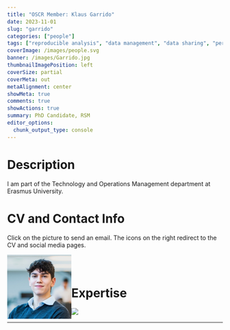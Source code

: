 ```yaml
---
title: "OSCR Member: Klaus Garrido"
date: 2023-11-01
slug: "garrido"
categories: ["people"]
tags: ["reproducible analysis", "data management", "data sharing", "perseverance", "school-rsm"] # top 3 categories + unique + school
coverImage: /images/people.svg
banner: /images/Garrido.jpg
thumbnailImagePosition: left
coverSize: partial
coverMeta: out
metaAlignment: center
showMeta: true
comments: true
showActions: true
summary: PhD Candidate, RSM
editor_options: 
  chunk_output_type: console
---
```




# Description

I am part of the Technology and Operations Management department at Erasmus University.

# CV and Contact Info

Click on the picture to send an email. The icons on the right redirect to the CV and social media pages.

<!-- EMAIL -->
<p>
  <a href="mailto:garridotenorio@rsm.nl">
  <img border="0" alt="Klaus Garrido" src="/images/Garrido.jpg" width="150" height="150" align="left">
  </a>
</p>

<!-- CV -->
<p align="center">
  <a href="https://drive.google.com/file/d/1vgngYYqI4vUy3XJx1F-TOxJ_fTtWyYE0/view?usp=sharing" class="fa fa-file fa-2x" style="color:#00B969;">
  </a>
</p>

<!-- LINKEDIN -->
<p align="center">
  <a href="https://www.linkedin.com/in/klausgarrido/" class="fa fa-linkedin fa-2x" style="color:#000000;">
  </a>
</p>

<BR><BR>

# Expertise

<img src="{{< blogdown/postref >}}index_files/figure-html/radarPlot-1.png" width="576" />

***


